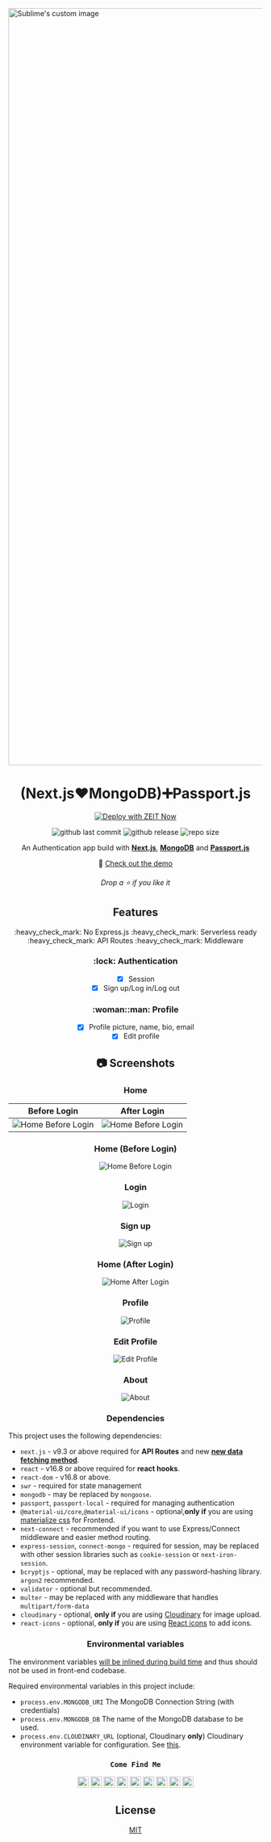 <p>
  <img src="https://i.ibb.co/h9fG4k8/Banner2.jpg" alt="Sublime's custom image" width=1500/>
</p>

<h1 align="center">(Next.js❤️MongoDB)➕Passport.js</h1>

<div align="center">
  
[![Deploy with ZEIT Now](https://zeit.co/button)](https://zeit.co/new/project?template=https://github.com/tsaxena4k/Next.js-Mongodb-Authentication-App)

![github last commit](https://img.shields.io/github/last-commit/tsaxena4k/Next.js-Mongodb-Authentication-App?style=flat-square)  ![github release](https://img.shields.io/github/release-date/tsaxena4k/Next.js-Mongodb-Authentication-App?style=flat-square)  ![repo size](https://img.shields.io/github/repo-size/tsaxena4k/Next.js-Mongodb-Authentication-App?style=flat-square)

An Authentication app build with [**Next.js**](https://github.com/zeit/next.js/), [**MongoDB**](https://www.mongodb.com/) and [**Passport.js**](http://www.passportjs.org/)

:rainbow: [Check out the demo](https://next-js-mongodb-authentications-app.vercel.app/)

<h6><em>Drop a ⭐ if you like it</em></h6>

</div>

<h2 align="center">Features</h2>
            
<p align="center">:heavy_check_mark: No Express.js :heavy_check_mark: Serverless ready :heavy_check_mark: API Routes :heavy_check_mark: Middleware</p>

<h3 align="center">:lock: Authentication</h3>

<div align="center">

- [x] Session
- [x] Sign up/Log in/Log out

</div>

<h3 align="center">:woman::man: Profile</h3>

<div align="center">

- [x] Profile picture, name, bio, email
- [x] Edit profile

</div>

<h2 align="center">📷 Screenshots</h2>

<div align="center">

<h3 align="center">Home</h3>
  
Before Login             |  After Login
:-------------------------:|:-------------------------:
<img src="./Readme SS/Home.png" alt="Home Before Login" />  |  <img src="./Readme SS/Home2.png" alt="Home Before Login" />

<h3 align="center">Home (Before Login)</h3>

<img src="./Readme SS/Home.png" alt="Home Before Login" />
  
<h3 align="center">Login</h3>

<img src="./Readme SS/Login.png" alt="Login" />

<h3 align="center">Sign up</h3>

<img src="./Readme SS/Signup.png" alt="Sign up" />

<h3 align="center">Home (After Login)</h3>

<img src="./Readme SS/Home2.png" alt="Home After Login" />

<h3 align="center">Profile</h3>

<img src="./Readme SS/Profile.png" alt="Profile" />

<h3 align="center">Edit Profile</h3>

<img src="./Readme SS/Settings.png" alt="Edit Profile" />
  
<h3 align="center">About</h3>

<img src="./Readme SS/About.png" alt="About" />

</div>

<h3 align="center">Dependencies</h3>

This project uses the following dependencies:

- `next.js` - v9.3 or above required for **API Routes** and new [**new data fetching method**](https://nextjs.org/docs/basic-features/data-fetching#getserversideprops-server-side-rendering).
- `react` - v16.8 or above required for **react hooks**.
- `react-dom` - v16.8 or above.
- `swr` - required for state management
- `mongodb` - may be replaced by `mongoose`.
- `passport`, `passport-local` - required for managing authentication
- `@material-ui/core`,`@material-ui/icons` - optional,**only if** you are using [materialize css](https://materializecss.com/getting-started.html) for Frontend.
- `next-connect` - recommended if you want to use Express/Connect middleware and easier method routing.
- `express-session`, `connect-mongo` - required for session, may be replaced with other session libraries such as `cookie-session` or `next-iron-session`.
- `bcryptjs` - optional, may be replaced with any password-hashing library. `argon2` recommended.
- `validator` - optional but recommended.
- `multer` - may be replaced with any middleware that handles `multipart/form-data`
- `cloudinary` - optional, **only if** you are using [Cloudinary](https://cloudinary.com) for image upload.
- `react-icons` - optional, **only if** you are using [React icons](https://react-icons.github.io/react-icons/) to add icons.

<h3 align="center">Environmental variables</h3>

The environment variables [will be inlined during build time](https://nextjs.org/docs#build-time-configuration) and thus should not be used in front-end codebase.

Required environmental variables in this project include:

- `process.env.MONGODB_URI` The MongoDB Connection String (with credentials)
- `process.env.MONGODB_DB` The name of the MongoDB database to be used.
- `process.env.CLOUDINARY_URL` (optional, Cloudinary **only**) Cloudinary environment variable for configuration. See [this](https://cloudinary.com/documentation/node_integration#configuration).

<div align="center">
  
### `Come Find Me`

[<img alt="Tushar | Twitter" width="22px" src="https://svgshare.com/i/Snh.svg" />][twitter]
[<img alt="Tushar | LinkedIn" width="22px" src="https://svgshare.com/i/SoD.svg" />][linkedin]
[<img alt="Tushar | Instagram" width="22px" src="https://svgshare.com/i/Sko.svg" />][instagram]
[<img alt="Tuhsra | facebook" width="22px" src="https://svgshare.com/i/Snk.svg" />][facebook]
[<img alt="Tuhsra | stackoverflow" width="22px" src="https://svgshare.com/i/Snj.svg" />][stackoverflow]
[<img alt="Tuhsra | discord" width="22px" src="https://svgshare.com/i/Smt.svg" />][discord]
[<img alt="Tuhsra | pinterest" width="22px" src="https://svgshare.com/i/SoQ.svg" />][pinterest]
[<img alt="Tuhsra | dribble" width="22px" src="https://svgshare.com/i/Sni.svg" />][dribble]
[<img alt="Tuhsra | codepen" width="22px" src="https://svgshare.com/i/Sn1.svg" />][codepen]

  
</div>  

<h2 align="center">
  License
</h2>

<div align="center">
  
  [MIT](LICENSE)
  
</div>

[twitter]: https://twitter.com/tsaxena4k
[instagram]: https://www.instagram.com/tsaxena4k/
[linkedin]: https://www.linkedin.com/in/tushar-saxena-94b742184/
[facebook]: https://www.facebook.com/tushar.saxena.56232
[stackoverflow]: https://stackoverflow.com/users/14212597/tushar-saxena
[discord]: https://discord.gg/cvqaGJ
[pinterest]: https://in.pinterest.com/tusharsaxena562/
[dribble]: https://dribbble.com/tsaxen3k
[codepen]: https://codepen.io/tsaxena4k
